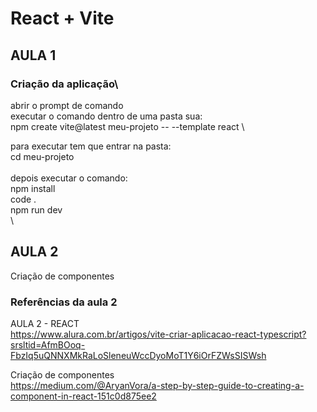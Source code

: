 # React + Vite

## AULA 1
### Criação da aplicação\

abrir o prompt de comando\
executar o comando dentro de uma pasta sua:\
npm create vite@latest meu-projeto -- --template react \
  
para executar tem que entrar na pasta: \
cd meu-projeto  \
\
depois executar o comando:\
npm install\
code . \
npm run dev \
\
## AULA 2
Criação de componentes  

### Referências da aula 2

AULA 2 - REACT  
https://www.alura.com.br/artigos/vite-criar-aplicacao-react-typescript?srsltid=AfmBOoq-FbzIq5uQNNXMkRaLoSleneuWccDyoMoT1Y6iOrFZWsSISWsh  
  
Criação de componentes  
https://medium.com/@AryanVora/a-step-by-step-guide-to-creating-a-component-in-react-151c0d875ee2  

